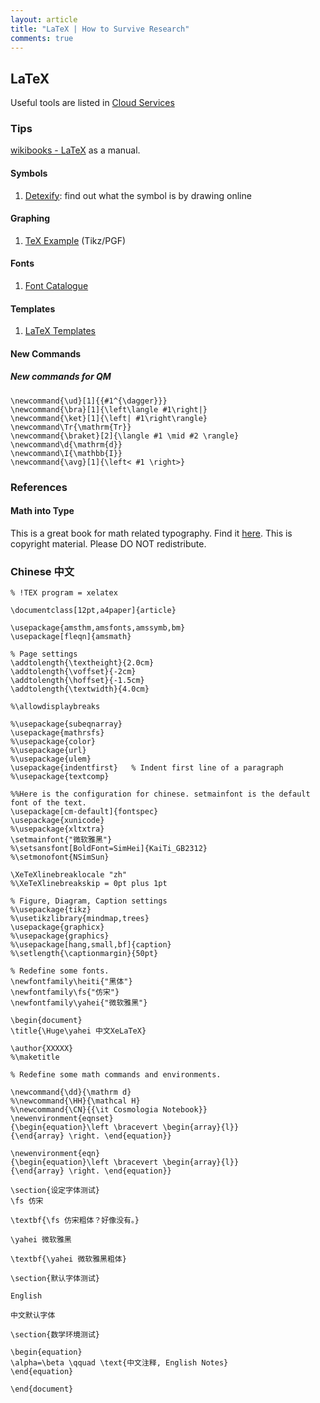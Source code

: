 ```yaml
---
layout: article
title: "LaTeX | How to Survive Research"
comments: true
---
```


## LaTeX

Useful tools are listed in [Cloud Services](Cloud-Services.html)

### Tips

[wikibooks - LaTeX](http://en.wikibooks.org/wiki/LaTeX) as a manual.

#### Symbols

1. [Detexify](http://detexify.kirelabs.org/classify.html): find out what the symbol is by drawing online


#### Graphing

1. [TeX Example](http://www.texample.net/) (Tikz/PGF)


#### Fonts

1. [Font Catalogue](http://www.tug.dk/FontCatalogue/seriffonts.html)

#### Templates

1. [LaTeX Templates](http://www.latextemplates.com/)


#### New Commands

##### New commands for QM

```
\newcommand{\ud}[1]{{#1^{\dagger}}}
\newcommand{\bra}[1]{\left\langle #1\right|}
\newcommand{\ket}[1]{\left| #1\right\rangle}
\newcommand\Tr{\mathrm{Tr}}
\newcommand{\braket}[2]{\langle #1 \mid #2 \rangle}
\newcommand\d{\mathrm{d}}
\newcommand\I{\mathbb{I}}
\newcommand{\avg}[1]{\left< #1 \right>}
```




### References

#### Math into Type

This is a great book for math related typography. Find it [here](ftp://ftp.ams.org/pub/author-info/documentation/howto/mit-2.pdf). This is copyright material. Please DO NOT redistribute.


### Chinese 中文

```
% !TEX program = xelatex

\documentclass[12pt,a4paper]{article}

\usepackage{amsthm,amsfonts,amssymb,bm}
\usepackage[fleqn]{amsmath}

% Page settings
\addtolength{\textheight}{2.0cm}
\addtolength{\voffset}{-2cm}
\addtolength{\hoffset}{-1.5cm}
\addtolength{\textwidth}{4.0cm}

%\allowdisplaybreaks

%\usepackage{subeqnarray}
\usepackage{mathrsfs}
%\usepackage{color}
%\usepackage{url}
%\usepackage{ulem}
\usepackage{indentfirst}   % Indent first line of a paragraph
%\usepackage{textcomp}

%%Here is the configuration for chinese. setmainfont is the default font of the text.
\usepackage[cm-default]{fontspec}
\usepackage{xunicode}
%\usepackage{xltxtra}
\setmainfont{"微软雅黑"}
%\setsansfont[BoldFont=SimHei]{KaiTi_GB2312}
%\setmonofont{NSimSun}

\XeTeXlinebreaklocale "zh"
%\XeTeXlinebreakskip = 0pt plus 1pt

% Figure, Diagram, Caption settings
%\usepackage{tikz}
%\usetikzlibrary{mindmap,trees}
\usepackage{graphicx}
%\usepackage{graphics}
%\usepackage[hang,small,bf]{caption}
%\setlength{\captionmargin}{50pt}

% Redefine some fonts.
\newfontfamily\heiti{"黑体"}
\newfontfamily\fs{"仿宋"}
\newfontfamily\yahei{"微软雅黑"}

\begin{document}
\title{\Huge\yahei 中文XeLaTeX}

\author{XXXXX}
%\maketitle

% Redefine some math commands and environments.

\newcommand{\dd}{\mathrm d}
%\newcommand{\HH}{\mathcal H}
%\newcommand{\CN}{{\it Cosmologia Notebook}}
\newenvironment{eqnset}
{\begin{equation}\left \bracevert \begin{array}{l}}
{\end{array} \right. \end{equation}}

\newenvironment{eqn}
{\begin{equation}\left \bracevert \begin{array}{l}}
{\end{array} \right. \end{equation}}

\section{设定字体测试}
\fs 仿宋

\textbf{\fs 仿宋粗体？好像没有。}

\yahei 微软雅黑

\textbf{\yahei 微软雅黑粗体}

\section{默认字体测试}

English

中文默认字体

\section{数学环境测试}

\begin{equation}
\alpha=\beta \qquad \text{中文注释, English Notes}
\end{equation}

\end{document}
```
